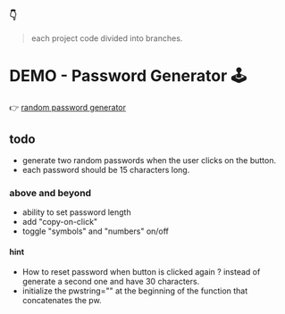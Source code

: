 ### 👇

> each project code divided into branches.

# DEMO - Password Generator 🕹️

👉 [random password generator](https://blackjack-amrhsnhh.netlify.app/)

## todo

- generate two random passwords when the user clicks on the button.
- each password should be 15 characters long.

### above and beyond

- ability to set password length
- add "copy-on-click"
- toggle "symbols" and "numbers" on/off

#### hint

- How to reset password when button is clicked again ? instead of generate a second one and have 30 characters.
- initialize the pwstring="" at the beginning of the function that concatenates the pw.